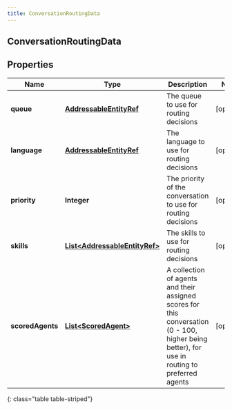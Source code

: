 ```yaml
---
title: ConversationRoutingData
---
```


## ConversationRoutingData

## Properties

| Name             | Type                                                                                 | Description                                                                                                                                   | Notes      |
| ---------------- | ------------------------------------------------------------------------------------ | --------------------------------------------------------------------------------------------------------------------------------------------- | ---------- |
| **queue**        | <!----><!---->[**AddressableEntityRef**](AddressableEntityRef.md)<!---->             | The queue to use for routing decisions                                                                                                        | [optional] |
| **language**     | <!----><!---->[**AddressableEntityRef**](AddressableEntityRef.md)<!---->             | The language to use for routing decisions                                                                                                     | [optional] |
| **priority**     | <!----><!---->**Integer**<!---->                                                     | The priority of the conversation to use for routing decisions                                                                                 | [optional] |
| **skills**       | <!----><!---->[**List&lt;AddressableEntityRef&gt;**](AddressableEntityRef.md)<!----> | The skills to use for routing decisions                                                                                                       | [optional] |
| **scoredAgents** | <!----><!---->[**List&lt;ScoredAgent&gt;**](ScoredAgent.md)<!---->                   | A collection of agents and their assigned scores for this conversation (0 - 100, higher being better), for use in routing to preferred agents | [optional] |

{: class="table table-striped"}
